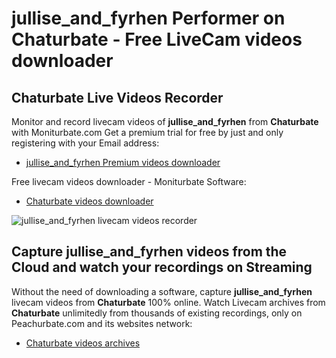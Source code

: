 # jullise_and_fyrhen Performer on Chaturbate - Free LiveCam videos downloader

## Chaturbate Live Videos Recorder

Monitor and record livecam videos of **jullise_and_fyrhen** from **Chaturbate** with Moniturbate.com
Get a premium trial for free by just and only registering with your Email address:
* [jullise_and_fyrhen Premium videos downloader](https://moniturbate.com/request-demo-licence-key.html)

Free livecam videos downloader - Moniturbate Software:
* [Chaturbate videos downloader](https://moniturbate.com/moniturbate-download-software.html)

![jullise_and_fyrhen livecam videos recorder](https://peachurnet.com/templates/moniturbate-software.png)


## Capture jullise_and_fyrhen videos from the Cloud and watch your recordings on Streaming

Without the need of downloading a software, capture **jullise_and_fyrhen** livecam videos from **Chaturbate** 100% online.
Watch Livecam archives from **Chaturbate** unlimitedly from thousands of existing recordings, only on Peachurbate.com and its websites network:
* [Chaturbate videos archives](https://peachurnet.com/)